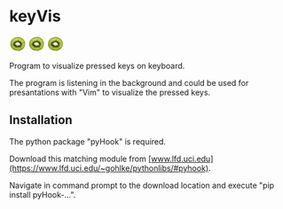 # keyVis 
<img src="images/kiwi.png" alt="drawing"/> <img src="images/kiwi.png" alt="drawing"/> <img src="images/kiwi.png" alt="drawing"/>
 
Program to visualize pressed keys on keyboard.

The program is listening in the background and could be used for presantations with "Vim" to visualize the pressed keys.

## Installation

The python package "pyHook" is required.

Download this matching module from [www.lfd.uci.edu](https://www.lfd.uci.edu/~gohlke/pythonlibs/#pyhook).

Navigate in command prompt to the download location and execute "pip install pyHook-...".

